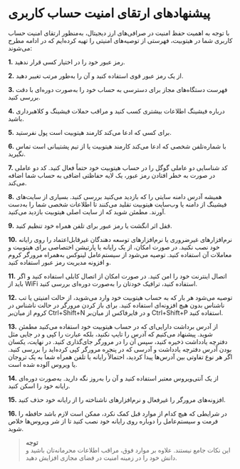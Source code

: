 # پیشنهادهای ارتقای امنیت حساب کاربری
با توجه به اهمیت حفظ امنیت در صرافی‌های ارز دیجیتال، به‌منظور ارتقای امنیت حساب کاربری شما در هیتوبیت، فهرستی از توصیه‌های امنیتی را تهیه کرده‌ایم که در ادامه مطرح می‌شوند:

**1.** 	رمز عبور خود را در اختیار کسی قرار ندهید.

**2.** از یک رمز عبور قوی استفاده کنید و آن را به‌طور مرتب تغییر دهید.

**3.** فهرست دستگاه‌های مجاز برای دسترسی به حساب خود را به‌صورت دوره‌ای با دقت بررسی کنید.

**4.** درباره فیشینگ اطلاعات بیشتری کسب کنید و مراقب حملات فیشینگ و کلاهبرداری باشید.

**5.** برای کسی که ادعا می‌کند کارمند هیتوبیت است پول نفرستید.

**6.** با شماره‌تلفن شخصی که ادعا می‌کند کارمند هیتوبیت یا از تیم پشتیبانی است تماس نگیرید.

**7.**	کد شناسایی دو عاملی گوگل را در حساب هیتوبیت خود حتماً فعال کنید.
کد دو عاملی در صورت به خطر افتادن رمز عبور، یک لایه حفاظتی اضافی به حساب شما
اضافه می‌کند.

**8.**	همیشه آدرس دامنه سایتی را که بازدید می‌کنید بررسی کنید.
بسیاری از سایت‌های فیشینگ از دامنه یا وب‌سایت هیتوبیت تقلید می‌کنند تا اطلاعات شخصی شما را به‌دست آورند. مطمئن شوید که از سایت اصلی هیتوبیت بازدید می‌کنید.

**9.** قفل اثر انگشت یا رمز عبور برای تلفن همراه خود تنظیم کنید.

**10.** نرم‌افزارهای غیرضروری یا نرم‌افزارهای توسعه دهندگان غیرقابل‌اعتماد را روی رایانه خود نصب نکنید. در صورت امکان، از یک رایانه یا پارتیشن اختصاصی برای هیتوبیت و معاملات آن استفاده کنید. توصیه می‌شود از سیستم‌عامل لینوکس به‌همراه مرورگر کروم و افزونه مدیریت رمز عبور استفاده کنید.

**11.**	اتصال اینترنت خود را امن کنید.
در صورت امکان از اتصال کابلی استفاده کنید و اگر باید از WiFi استفاده کنید، ترافیک خودتان را به‌صورت دوره‌ای بررسی کنید.

**12.**	توصیه می‌شود هر بار که به حساب هیتوبیت خود وارد می‌شوید، از حالت امنیتی یا تب ناشناس بدون هیچ افزونه‌ای استفاده کنید. برای باز کردن مرورگر  در حالت ناشناس در کروم از ميان‌بر Ctrl+Shift+N و در 
 فایرفاکس از میان‌بر Ctrl+Shift+P استفاده کنید.

**13.**	از آدرس برداشت دارایی‌ای که در حساب هیتوبیت خود استفاده می‌کنید مطمئن شوید. پیشنهاد می‌کنیم که آدرس را تایپ نکنید، بلکه عبارت را کپی و در جایی مثل دفترچه یادداشت ذخیره کنید، سپس آن را در مرورگر جای‌گذاری کنید. در نهایت، یکسان بودن آدرس دفترچه یادداشت و آدرسی که در پنجره مرورگر کپی کرده‌اید را بررسی کنید.
اگر هر نوع تفاوتی بین آدرس‌ها پیدا کردید، احتمالاً رایانه یا تلفن همراه شما به یک تروجان یا ویروس آلوده شده است.

**14.** 	از یک آنتی‌ویروس معتبر استفاده کنید و آن را به‌روز نگه دارید. به‌صورت دوره‌ای رایانه خود را اسکن کنید.

**15.** افزونه‌های مرورگر را غیرفعال و نرم‌افزارهای ناشناخته را از رایانه خود حذف کنید.

**16.** در شرایطی که هیچ کدام از موارد قبل کمک نکرد، ممکن است لازم باشد حافظه را فرمت و سیستم‌عامل را دوباره روی رایانه خود نصب کنید تا از شر ویروس‌ها خلاص شوید.
	
> **توجه**<br>      این نکات جامع نیستند. علاوه بر موارد فوق، مراقب اطلاعات محرمانه‌تان باشید و دانش خود را در زمینه امنیت در فضای مجازی افزایش دهید.